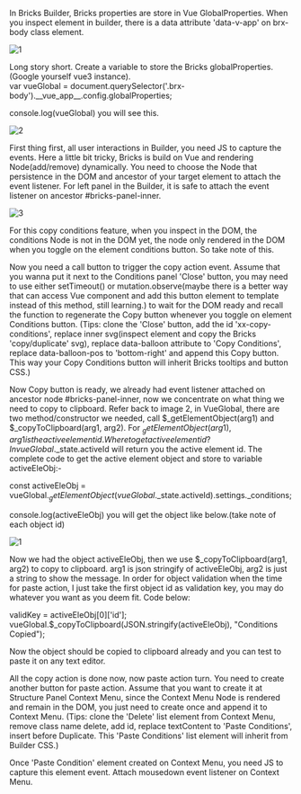 In Bricks Builder, Bricks properties are store in Vue GlobalProperties. When you inspect element in builder, there is a data attribute 'data-v-app' on brx-body class element.

![1](https://github.com/0jscsshtml/Bricksfree/assets/80338568/8a53a11e-5145-49fc-8aae-f7ca4bc4ef65)

Long story short. Create a variable to store the Bricks globalProperties.(Google yourself vue3 instance).  
var vueGlobal = document.querySelector('.brx-body').\_\_vue_app__.config.globalProperties;  

console.log(vueGlobal) you will see this.  

![2](https://github.com/0jscsshtml/Bricksfree/assets/80338568/451bf348-e128-4755-b6be-562ecc73b4ae)

First thing first, all user interactions in Builder, you need JS to capture the events. Here a little bit tricky, Bricks is build on Vue and rendering Node(add/remove) dynamically. You need to choose the Node that persistence in the DOM and ancestor of your target element to attach the event listener. For left panel in the Builder, it is safe to attach the event listener on ancestor #bricks-panel-inner. 

![3](https://github.com/0jscsshtml/Bricksfree/assets/80338568/b4c95a61-3e09-4f1f-b402-a4f365f0fa70)

For this copy conditions feature, when you inspect in the DOM, the conditions Node is not in the DOM yet, the node only rendered in the DOM when you toggle on the element conditions button. So take note of this.

Now you need a call button to trigger the copy action event. Assume that you wanna put it next to the Conditions panel 'Close' button, you may need to use either setTimeout() or mutation.observe(maybe there is a better way that can access Vue component and add this button element to template instead of this method, still learning.) to wait for the DOM ready and recall the function to regenerate the Copy button whenever you toggle on element Conditions button. 
(Tips: clone the 'Close' button, add the id 'xx-copy-conditions', replace inner svg(inspect element and copy the Bricks 'copy/duplicate' svg), replace data-balloon attribute to 'Copy Conditions', replace data-balloon-pos to 'bottom-right' and append this Copy button. This way your Copy Conditions button will inherit Bricks tooltips and button CSS.)

Now Copy button is ready, we already had event listener attached on ancestor node #bricks-panel-inner, now we concentrate on what thing we need to copy to clipboard. Refer back to image 2, in VueGlobal, there are two method/constructor we needed, call $_getElementObject(arg1) and $_copyToClipboard(arg1, arg2). For $_getElementObject(arg1), arg1 is the active element id. Where to get active element id? In vueGlobal.$_state.activeId will return you the active element id. The complete code to get the active element object and store to variable activeEleObj:-  

const activeEleObj = vueGlobal.$_getElementObject(vueGlobal.$_state.activeId).settings._conditions;

console.log(activeEleObj) you will get the object like below.(take note of each object id) 

![1](https://github.com/0jscsshtml/Bricksfree/assets/80338568/5e03cfef-c273-483e-acb2-faa4a4455392)

Now we had the object activeEleObj, then we use $_copyToClipboard(arg1, arg2) to copy to clipboard. arg1 is json stringify of activeEleObj, arg2 is just a string to show the message. In order for object validation when the time for paste action, I just take the first object id as validation key, you may do whatever you want as you deem fit. Code below:  

validKey = activeEleObj[0]['id'];  
vueGlobal.$_copyToClipboard(JSON.stringify(activeEleObj), "Conditions Copied");

Now the object should be copied to clipboard already and you can test to paste it on any text editor.

All the copy action is done now, now paste action turn. You need to create another button for paste action. Assume that you want to create it at Structure Panel Context Menu, since the Context Menu Node is rendered and remain in the DOM, you just need to create once and append it to Context Menu.
(Tips: clone the 'Delete' list element from Context Menu, remove class name delete, add id, replace textContent to 'Paste Conditions', insert before Duplicate. This
'Paste Conditions' list element will inherit from Builder CSS.)  

Once 'Paste Condition' element created on Context Menu, you need JS to capture this element event. Attach mousedown event listener on Context Menu. 
